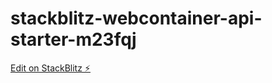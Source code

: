 # stackblitz-webcontainer-api-starter-m23fqj

[Edit on StackBlitz ⚡️](https://stackblitz.com/edit/stackblitz-webcontainer-api-starter-m23fqj)